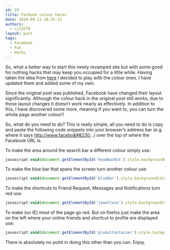 ```yaml
---
id: 19
title: Facbook colour hacks
date: 2010-09-11 18:35:11
authors:
  - cj13579
layout: post
tags:
  - Facebook
  - Fun
  - Hacks
---
```

So, what a better way to start this newly revamped site but with some good for nothing hacks that may keep you occupied for a little while. Having taken the idea from <a title="The post where I found the hacks" href="http://www.puremango.co.uk/2009/05/hacking-facebook/" target="_blank">here</a> I decided to play with the colour ones. I have updated them and added some of my own.

Since the original post was published, Facebook have changed their layout significantly. Although the colour hack in the original post still works, due to these layout changes it doesn&#8217;t work nearly as effectively. In addition to this, I have discovered some more, meaning if you want to, you can turn the whole page another colour!!

So, what do you need to do? This is really simple, all you need to do is copy and paste the following code snippets into your browser&#8217;s address bar (e.g. where it says http://www.facebo&#8230;..) over the top of where the Facebook URL is.

To make the area around the search bar a different colour simply use:

```js
javascript:void(document.getElementById('headNavOut').style.backgroundColor="red");
```

To make the blue bar that spans the screen turn another colour use:

```js
javascript:void(document.getElementById('blueBar').style.backgroundColor="red");
```

To make the shortcuts to Friend Request, Messages and Notifications turn red use:

```js
javascript:void(document.getElementById('jewelCase').style.backgroundColor="red");
```

To make (on IE) most of the page go red. But on firefox just make the area on the left where your online friends and shortcut to profile are displayed use:

```js
javascript:void(document.getElementById('globalContainer').style.backgroundColor="red");
```

There is absolutely no point in doing this other than you can. Enjoy.